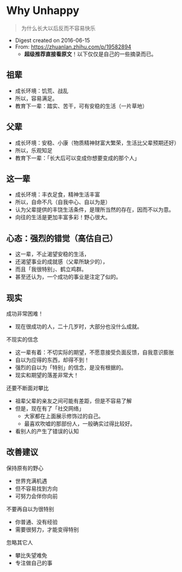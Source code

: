 # Why Unhappy

> 为什么长大以后反而不容易快乐

- Digest created on 2016-06-15
- From: https://zhuanlan.zhihu.com/p/19582894
    - **超级推荐直接看原文**！以下仅仅是自己的一些摘录而已。

## 祖辈

- 成长环境：饥荒、战乱
- 所以，容易满足。
- 教育下一辈：踏实、苦干，可有安稳的生活（一片草地）

## 父辈

- 成长环境：安稳、小康（物质精神财富大繁荣，生活比父辈预期还好）
- 所以，乐观知足
- 教育下一辈：「长大后可以变成你想要变成的那个人」

## 这一辈

- 成长环境：丰衣足食，精神生活丰富
- 所以，自命不凡（自我中心、自以为是）
- 认为父辈提供的丰饶生活条件，是理所当然的存在，因而不以为意。
- 向往的生活是更加丰富多彩！野心很大。

## 心态：强烈的错觉（高估自己）

- 这一辈，不止渴望安稳的生活，
- 还渴望事业的成就感（父辈所缺少的），
- 而且「我很特别」、鹤立鸡群。
- 甚至还认为，一个成功的事业是注定了似的。

## 现实

成功非常困难！

- 现在很成功的人，二十几岁时，大部分也没什么成就。

不现实的信念

- 这一辈有着：不切实际的期望，不愿意接受负面反馈，自我意识膨胀
- 自以为应得的东西，却得不到！
- 强烈的自以为「特别」的信念，是没有根据的。
- 现实和期望的落差非常大！

还要不断面对攀比

- 祖辈父辈的亲友之间可能有差距，但是不容易了解
- 但是，现在有了「社交网络」
    - 大家都在上面展示修饰过的自己。
    - 最喜欢吹嘘的那部份人，一般确实过得比较好。
- 看别人的产生了错误的认知

## 改善建议

保持原有的野心

- 世界充满机遇
- 但不容易找到方向
- 可努力会伴你向前

不要再自以为很特别

- 你普通、没有经验
- 需要很努力，才能变得特别

忽略其它人

- 攀比失望难免
- 专注做自己的事
